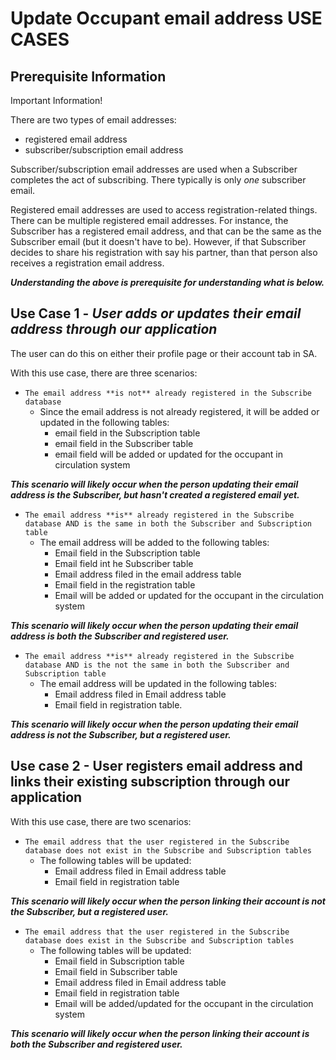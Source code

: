 
# Update Occupant email address USE CASES

## Prerequisite Information

Important Information!

There are two types of email addresses:

- registered email address
- subscriber/subscription email address

Subscriber/subscription email addresses are used when a Subscriber completes the act of subscribing. There typically is only _one_ subscriber email.

Registered email addresses are used to access registration-related things. There can be multiple registered email addresses. For instance, the Subscriber has a registered email address, and that can be the same as the Subscriber email (but it doesn't have to be). However, if that Subscriber decides to share his registration with say his partner, than that person also receives a registration email address. 


***Understanding the above is prerequisite for understanding what is below.***


## Use Case 1 - ***User adds or updates their email address through our application*** 

The user can do this on either their profile page or their account tab in SA.

With this use case, there are three scenarios:

- `The email address **is not** already registered in the Subscribe database`
  - Since the email address is not already registered, it will be added or updated in the following tables:
    - email field in the Subscription table
    - email field in the Subscriber table
    - email field will be added or updated for the occupant in circulation system

***This scenario will likely occur when the person updating their email address is the Subscriber, but hasn't created a registered email yet.***

- `The email address **is** already registered in the Subscribe database AND is the same in both the Subscriber and Subscription table`
  - The email address will be added to the following tables:
    - Email field in the Subscription table
    - Email field int he Subscriber table
    - Email address filed in the email address table
    - Email field in the registration table
    - Email will be added or updated for the occupant in the circulation system

***This scenario will likely occur when the person updating their email address is both the Subscriber and registered user.***


- `The email address **is** already registered in the Subscribe database AND is the not the same in both the Subscriber and Subscription table`
  - The email address will be updated in the following tables:
    - Email address filed in Email address table
    - Email field in registration table.

***This scenario will likely occur when the person updating their email address is not the Subscriber, but a registered user.***


## Use case 2 - **User registers email address and links their existing subscription through our application**

With this use case, there are two scenarios:

- `The email address that the user registered in the Subscribe database does not exist in the Subscribe and Subscription tables`
  - The following tables will be updated:
    - Email address filed in Email address table
    - Email field in registration table

***This scenario will likely occur when the person linking their account is not the Subscriber, but a registered user.***

- `The email address that the user registered in the Subscribe database does exist in the Subscribe and Subscription tables`
  - The following tables will be updated:
    - Email field in Subscription table
    - Email field in Subscriber table
    - Email address filed in Email address table
    - Email field in registration table
    - Email will be added/updated for the occupant in the circulation system

***This scenario will likely occur when the person linking their account is both the Subscriber and registered user.***

